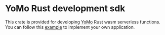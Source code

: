 # YoMo Rust development sdk

This crate is provided for developing [YoMo](https://github.com/yomorun/yomo)
Rust wasm serverless functions. You can follow this
[example](https://github.com/yomorun/yomo/tree/master/example/7-wasm/sfn/rust)
to implement your own application.
